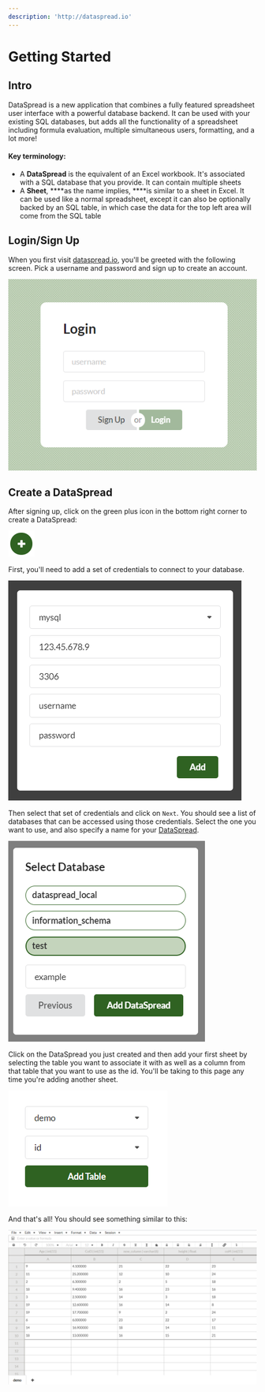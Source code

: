 ```yaml
---
description: 'http://dataspread.io'
---
```


# Getting Started

## Intro

DataSpread is a new application that combines a fully featured spreadsheet user interface with a powerful database backend. It can be used with your existing SQL databases, but adds all the functionality of a spreadsheet including formula evaluation, multiple simultaneous users, formatting, and a lot more!

#### Key terminology:

* A **DataSpread** is the equivalent of an Excel workbook. It's associated with a SQL database that you provide. It can contain multiple sheets
* A **Sheet**, ****as the name implies, ****is similar to a sheet in Excel. It can be used like a normal spreadsheet, except it can also be optionally backed by an SQL table, in which case the data for the top left area will come from the SQL table

## Login/Sign Up

When you first visit [dataspread.io](http://dataspread.io), you'll be greeted with the following screen. Pick a username and password and sign up to create an account.

![](.gitbook/assets/image%20%286%29.png)

## Create a DataSpread

After signing up, click on the green plus icon in the bottom right corner to create a DataSpread:

![](.gitbook/assets/image%20%287%29.png)

First, you'll need to add a set of credentials to connect to your database.

![](.gitbook/assets/image%20%2812%29.png)

Then select that set of credentials and click on `Next`. You should see a list of databases that can be accessed using those credentials. Select the one you want to use, and also specify a name for your [DataSpread](./#key-terminology).

![](.gitbook/assets/image%20%282%29.png)

Click on the DataSpread you just created and then add your first sheet by selecting the table you want to associate it with as well as a column from that table that you want to use as the id. You'll be taking to this page any time you're adding another sheet.

![](.gitbook/assets/image%20%288%29.png)

And that's all! You should see something similar to this:

![](.gitbook/assets/image%20%2811%29.png)



